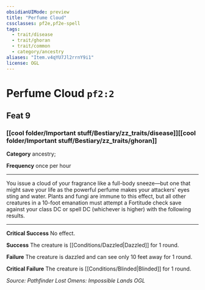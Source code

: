 ```yaml
---
obsidianUIMode: preview
title: "Perfume Cloud"
cssclasses: pf2e,pf2e-spell
tags:
  - trait/disease
  - trait/ghoran
  - trait/common
  - category/ancestry
aliases: "Item.v4qYU7Jl2rrnY9i1"
license: OGL
---
```

# Perfume Cloud `pf2:2`
## Feat 9
### [[cool folder/Important stuff/Bestiary/zz_traits/disease]][[cool folder/Important stuff/Bestiary/zz_traits/ghoran]]

**Category** ancestry; 




**Frequency** once per hour

* * *

You issue a cloud of your fragrance like a full-body sneeze—but one that might save your life as the powerful perfume makes your attackers' eyes sting and water. Plants and fungi are immune to this effect, but all other creatures in a 10-foot emanation must attempt a Fortitude check save against your class DC or spell DC (whichever is higher) with the following results.

* * *

**Critical Success** No effect.

**Success** The creature is [[Conditions/Dazzled|Dazzled]] for 1 round.

**Failure** The creature is dazzled and can see only 10 feet away for 1 round.

**Critical Failure** The creature is [[Conditions/Blinded|Blinded]] for 1 round.

*Source: Pathfinder Lost Omens: Impossible Lands*
*OGL*